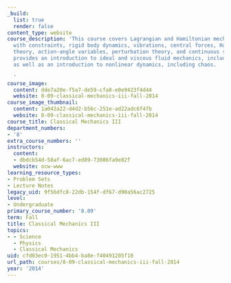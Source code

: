```yaml
---
_build:
  list: true
  render: false
content_type: website
course_description: 'This course covers Lagrangian and Hamiltonian mechanics, systems
  with constraints, rigid body dynamics, vibrations, central forces, Hamilton-Jacobi
  theory, action-angle variables, perturbation theory, and continuous systems. It
  provides an introduction to ideal and viscous fluid mechanics, including turbulence,
  as well as an introduction to nonlinear dynamics, including chaos.

  '
course_image:
  content: dde7a20e-f5a7-de59-cfa8-e0e9423f4d44
  website: 8-09-classical-mechanics-iii-fall-2014
course_image_thumbnail:
  content: 1a042a22-d4d2-b56c-251e-ad22adc6f4fb
  website: 8-09-classical-mechanics-iii-fall-2014
course_title: Classical Mechanics III
department_numbers:
- '8'
extra_course_numbers: ''
instructors:
  content:
  - dbdcb54d-58af-6ac7-ed89-73086fa9e82f
  website: ocw-www
learning_resource_types:
- Problem Sets
- Lecture Notes
legacy_uid: 9f56dfc8-22db-154f-df67-d90a56ac2725
level:
- Undergraduate
primary_course_number: '8.09'
term: Fall
title: Classical Mechanics III
topics:
- - Science
  - Physics
  - Classical Mechanics
uid: cfd03ec0-1951-4bb4-ba8e-f40491205f10
url_path: courses/8-09-classical-mechanics-iii-fall-2014
year: '2014'
---
```

